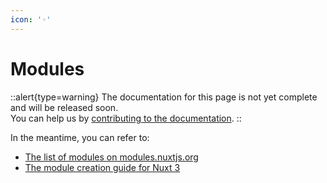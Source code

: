 ```yaml
---
icon: '◦'
---
```


# Modules

::alert{type=warning}
The documentation for this page is not yet complete and will be released soon.<br>
You can help us by [contributing to the documentation](/community/contribution#documentation-guide).
::

In the meantime, you can refer to:

- [The list of modules on modules.nuxtjs.org](https://modules.nuxtjs.org/)
- [The module creation guide for Nuxt 3](guide/going-further/modules)
